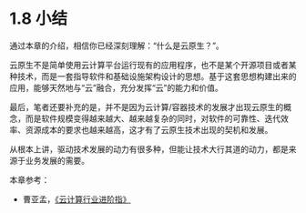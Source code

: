 # 1.8 小结

通过本章的介绍，相信你已经深刻理解：“什么是云原生？”。

云原生不是简单使用云计算平台运行现有的应用程序，也不是某个开源项目或者某种技术，而是一套指导软件和基础设施架构设计的思想。基于这套思想构建出来的应用，能够天然地与“云”融合，充分发挥“云”的能力和价值。

最后，笔者还要补充的是，并不是因为云计算/容器技术的发展才出现云原生的概念，而是软件规模变得越来越大、越来越复杂的同时，对软件的可靠性、迭代效率、资源成本的要求也越来越高，这才有了云原生技术出现的契机和发展。

从根本上讲，驱动技术发展的动力有很多种，但能让技术大行其道的动力，都是来源于业务发展的需要。


本章参考：

- 曹亚孟，[《云计算行业进阶指》](https://book.douban.com/subject/36896561/)
